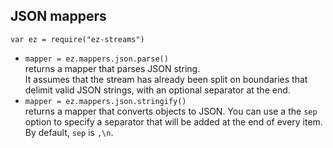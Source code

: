 ## JSON mappers

`var ez = require("ez-streams")`  

* `mapper = ez.mappers.json.parse()`  
  returns a mapper that parses JSON string.  
  It assumes that the stream has already been split on boundaries that delimit valid JSON strings,
  with an optional separator at the end.
* `mapper = ez.mappers.json.stringify()`  
  returns a mapper that converts objects to JSON.
  You can use a the `sep` option to specify a separator that will be added at the end of every item.
  By default, `sep` is `,\n`.
